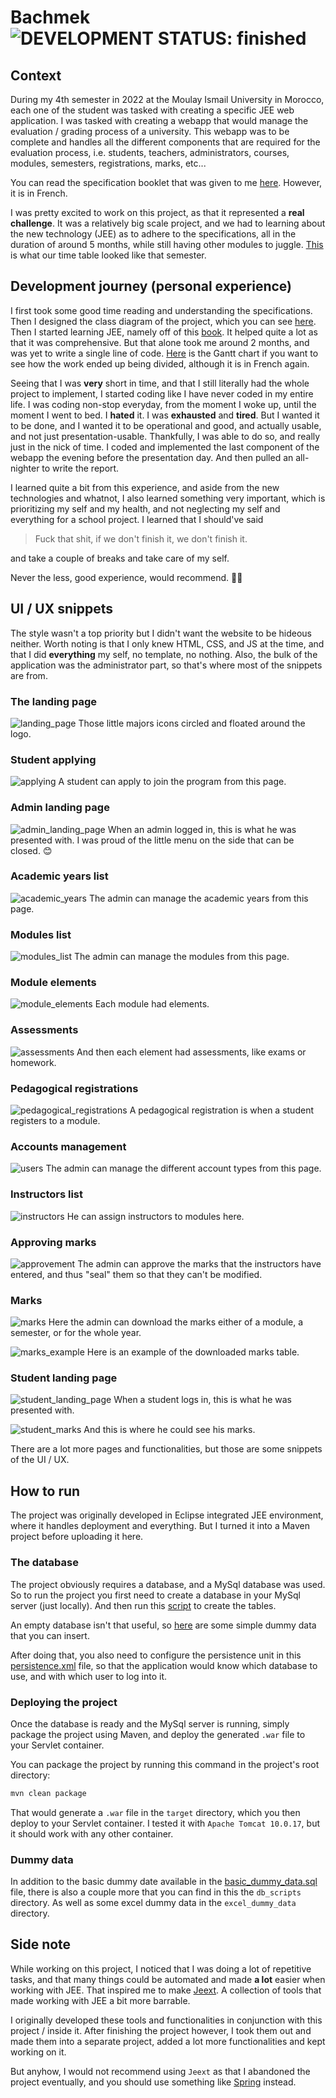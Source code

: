 # Bachmek &nbsp; ![DEVELOPMENT STATUS: finished](https://badgen.net/badge/DEVELOPMENT%20STATUS/finished/green)

## Context
During my 4th semester in 2022 at the Moulay Ismail University in Morocco, each one of the student was tasked with creating a specific JEE web application. I was tasked with creating a webapp that would manage the evaluation / grading process of a university. This webapp was to be complete and handles all the different components that are required for the evaluation process, i.e. students, teachers, administrators, courses, modules, semesters, registrations, marks, etc...

You can read the specification booklet that was given to me [here](extra/specifications.pdf). However, it is in French.

I was pretty excited to work on this project, as that it represented a **real challenge**. It was a relatively big scale project, and we had to learning about the new technology (JEE) as to adhere to the specifications, all in the duration of around 5 months, while still having other modules to juggle. [This](extra/images/timetable.jpeg) is what our time table looked like that semester.

## Development journey (personal experience)
I first took some good time reading and understanding the specifications. Then I designed the class diagram of the project, which you can see [here](extra/images/class_diagram.webp). Then I started learning JEE, namely off of this [book](https://www.murach.com/shop/murach-s-java-servlets-and-jsp-3rd-edition-detail). It helped quite a lot as that it was comprehensive. But that alone took me around 2 months, and was yet to write a single line of code. [Here](extra/images/gantt.webp) is the Gantt chart if you want to see how the work ended up being divided, although it is in French again.

Seeing that I was **very** short in time, and that I still literally had the whole project to implement, I started coding like I have never coded in my entire life. I was coding non-stop everyday, from the moment I woke up, until the moment I went to bed. I **hated** it. I was **exhausted** and **tired**. But I wanted it to be done, and I wanted it to be operational and good, and actually usable, and not just presentation-usable. Thankfully, I was able to do so, and really just in the nick of time. I coded and implemented the last component of the webapp the evening before the presentation day. And then pulled an all-nighter to write the report.

I learned quite a bit from this experience, and aside from the new technologies and whatnot, I also learned something very important, which is prioritizing my self and my health, and not neglecting my self and everything for a school project. I learned that I should've said

  > Fuck that shit, if we don't finish it, we don't finish it.

and take a couple of breaks and take care of my self.

Never the less, good experience, would recommend. 👍🏼

## UI / UX snippets
The style wasn't a top priority but I didn't want the website to be hideous neither. Worth noting is that I only knew HTML, CSS, and JS at the time, and that I did **everything** my self, no template, no nothing.
Also, the bulk of the application was the administrator part, so that's where most of the snippets are from.

### The landing page
![landing_page](extra/images/landing_page.webp)
Those little majors icons circled and floated around the logo.

### Student applying
![applying](extra/images/applying.webp)
A student can apply to join the program from this page.

### Admin landing page
![admin_landing_page](extra/images/admin_landing_page.webp)
When an admin logged in, this is what he was presented with. I was proud of the little menu on the side that can be closed. 😊

### Academic years list
![academic_years](extra/images/academic_years.webp)
The admin can manage the academic years from this page.

### Modules list
![modules_list](extra/images/modules_list.webp)
The admin can manage the modules from this page.

### Module elements
![module_elements](extra/images/module_elements.webp)
Each module had elements.

### Assessments
![assessments](extra/images/assessments.webp)
And then each element had assessments, like exams or homework.

### Pedagogical registrations
![pedagogical_registrations](extra/images/pedagogical_registrations.webp)
A pedagogical registration is when a student registers to a module.

### Accounts management
![users](extra/images/users.webp)
The admin can manage the different account types from this page.

### Instructors list
![instructors](extra/images/instructors.webp)
He can assign instructors to modules here.

### Approving marks
![approvement](extra/images/approvement.webp)
The admin can approve the marks that the instructors have entered, and thus "seal" them so that they can't be modified.

### Marks
![marks](extra/images/marks.webp)
Here the admin can download the marks either of a module, a semester, or for the whole year.

![marks_example](extra/images/marks_example.webp)
Here is an example of the downloaded marks table.

### Student landing page
![student_landing_page](extra/images/student_landing_page.webp)
When a student logs in, this is what he was presented with.

![student_marks](extra/images/student_marks.webp)
And this is where he could see his marks.

There are a lot more pages and functionalities, but those are some snippets of the UI / UX.

## How to run
The project was originally developed in Eclipse integrated JEE environment, where it handles deployment and everything. But I turned it into a Maven project before uploading it here.

### The database
The project obviously requires a database, and a MySql database was used. So to run the project you first need to create a database in your MySql server (just locally). And then run this [script](db_scripts/reset.sql) to create the tables.

An empty database isn't that useful, so [here](db_scripts/basic_dummy_data.sql) are some simple dummy data that you can insert.

After doing that, you also need to configure the persistence unit in this [persistence.xml](src/main/resources/META-INF/persistence.xml) file, so that the application would know which database to use, and with which user to log into it.

### Deploying the project
Once the database is ready and the MySql server is running, simply package the project using Maven, and deploy the generated `.war` file to your Servlet container.

You can package the project by running this command in the project's root directory:
```bash
mvn clean package
```

That would generate a `.war` file in the `target` directory, which you then deploy to your Servlet container. I tested it with `Apache Tomcat 10.0.17`, but it should work with any other container.

### Dummy data
In addition to the basic dummy date available in the [basic_dummy_data.sql](db_scripts/basic_dummy_data.sql) file, there is also a couple more that you can find in this the `db_scripts` directory. As well as some excel dummy data in the `excel_dummy_data` directory.

## Side note
While working on this project, I noticed that I was doing a lot of repetitive tasks, and that many things could be automated and made **a lot** easier when working with JEE. That inspired me to make [Jeext](https://github.com/telos-matter/Jeext). A collection of tools that made working with JEE a bit more barrable.

I originally developed these tools and functionalities in conjunction with this project / inside it. After finishing the project however, I took them out and made them into a separate project, added a lot more functionalities and kept working on it.

But anyhow, I would not recommend using `Jeext` as that I abandoned the project eventually, and you should use something like [Spring](https://spring.io/) instead.

